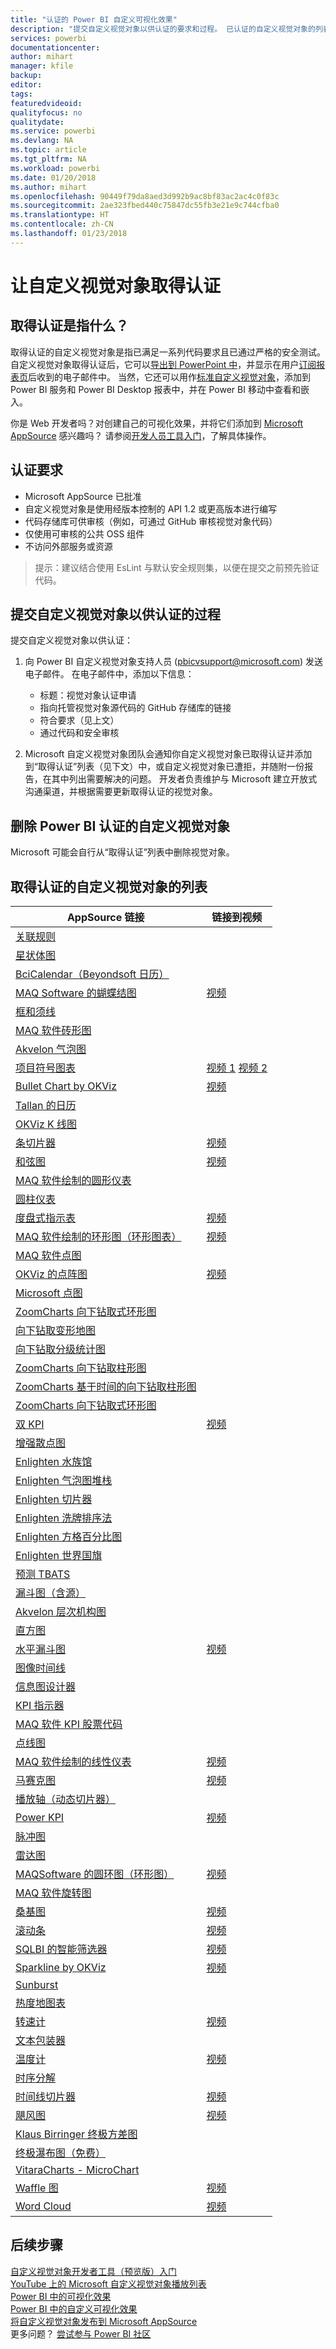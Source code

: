 ```yaml
---
title: "认证的 Power BI 自定义可视化效果"
description: "提交自定义视觉对象以供认证的要求和过程。 已认证的自定义视觉对象的列表。"
services: powerbi
documentationcenter: 
author: mihart
manager: kfile
backup: 
editor: 
tags: 
featuredvideoid: 
qualityfocus: no
qualitydate: 
ms.service: powerbi
ms.devlang: NA
ms.topic: article
ms.tgt_pltfrm: NA
ms.workload: powerbi
ms.date: 01/20/2018
ms.author: mihart
ms.openlocfilehash: 90449f79da8aed3d992b9ac8bf83ac2ac4c0f83c
ms.sourcegitcommit: 2ae323fbed440c75847dc55fb3e21e9c744cfba0
ms.translationtype: HT
ms.contentlocale: zh-CN
ms.lasthandoff: 01/23/2018
---
```

# <a name="getting-a-custom-visual-certified"></a>让自定义视觉对象取得认证
## <a name="what-is-meant-by-certified"></a>取得认证是指什么？
取得认证的自定义视觉对象是指已满足一系列代码要求且已通过严格的安全测试。  自定义视觉对象取得认证后，它可以[导出到 PowerPoint 中](service-publish-to-powerpoint.md)，并显示在用户[订阅报表页](service-report-subscribe.md)后收到的电子邮件中。 当然，它还可以用作[标准自定义视觉对象](power-bi-custom-visuals.md)，添加到 Power BI 服务和 Power BI Desktop 报表中，并在 Power BI 移动中查看和嵌入。

你是 Web 开发者吗？对创建自己的可视化效果，并将它们添加到 [Microsoft AppSource](https://appsource.microsoft.com) 感兴趣吗？ 请参阅[开发人员工具入门](service-custom-visuals-getting-started-with-developer-tools.md)，了解具体操作。


## <a name="certification-requirements"></a>认证要求
* Microsoft AppSource 已批准    
* 自定义视觉对象是使用经版本控制的 API 1.2 或更高版本进行编写    
* 代码存储库可供审核（例如，可通过 GitHub 审核视觉对象代码）    
* 仅使用可审核的公共 OSS 组件    
* 不访问外部服务或资源    

> 提示：建议结合使用 EsLint 与默认安全规则集，以便在提交之前预先验证代码。
> 
> 

## <a name="process-for-submitting-a-custom-visual-for-certification"></a>提交自定义视觉对象以供认证的过程
提交自定义视觉对象以供认证：

1. 向 Power BI 自定义视觉对象支持人员 (pbicvsupport@microsoft.com) 发送电子邮件。 在电子邮件中，添加以下信息：    
   
   * 标题：视觉对象认证申请    
   * 指向托管视觉对象源代码的 GitHub 存储库的链接    
   * 符合要求（见上文）    
   * 通过代码和安全审核    
2. Microsoft 自定义视觉对象团队会通知你自定义视觉对象已取得认证并添加到“取得认证”列表（见下文）中，或自定义视觉对象已遭拒，并随附一份报告，在其中列出需要解决的问题。 开发者负责维护与 Microsoft 建立开放式沟通渠道，并根据需要更新取得认证的视觉对象。

## <a name="removal-of-power-bi-certified-custom-visuals"></a>删除 Power BI 认证的自定义视觉对象
Microsoft 可能会自行从“取得认证”列表中删除视觉对象。  

## <a name="list-of-custom-visuals-that-have-been-certified"></a>取得认证的自定义视觉对象的列表
| AppSource 链接 | 链接到视频 |
| --- | --- |
| [关联规则](https://appsource.microsoft.com/en-us/product/power-bi-visuals/WA104380815) | |
| [星状体图](https://appsource.microsoft.com/product/power-bi-visuals/WA104380759?src=office&tab=Overview) | |
| [BciCalendar（Beyondsoft 日历）](https://appsource.microsoft.com/en-us/product/power-bi-visuals/WA104381096?src=office&tab=Overview)  | |
| [MAQ Software 的蝴蝶结图](https://appsource.microsoft.com/product/power-bi-visuals/WA104380838?src=office&tab=Overview) |[视频](https://youtu.be/So5xKMSpVJI) |
| [框和须线](https://appsource.microsoft.com/product/power-bi-visuals/WA104380831?src=office&tab=Overview) | |
| [MAQ 软件砖形图](https://appsource.microsoft.com/en-us/product/power-bi-visuals/WA104380836) | |
| [Akvelon 气泡图](https://appsource.microsoft.com/en-us/product/power-bi-visuals/WA104381340?src=office) | |
| [项目符号图表](https://store.office.com/app.aspx?assetid=WA104380755) |[视频 1](https://youtu.be/AOlsFYkfkcw)   [视频 2](https://youtu.be/AQvd2FhRyCI) |
| [Bullet Chart by OKViz](https://store.office.com/bullet-chart-by-okviz-WA104380953.aspx) |[视频](https://youtu.be/mtvUNl9bMjA) |
| [Tallan 的日历](https://appsource.microsoft.com/product/power-bi-visuals/WA104381146?src=office&tab=Overview) | |
| [OKViz K 线图](https://appsource.microsoft.com/en-us/product/power-bi-visuals/WA104380952) | |
| [条切片器](https://store.office.com/chiclet-slicer-WA104380756.aspx) |[视频](https://youtu.be/iYOkJ1APueY) |
| [和弦图](https://appsource.microsoft.com/product/power-bi-visuals/WA104380761?src=office&tab=Overview) |[视频](https://youtu.be/AQvd2FhRyCI) |
| [MAQ 软件绘制的圆形仪表](https://appsource.microsoft.com/product/power-bi-visuals/WA104380837?tab=Overview) | |
| [圆柱仪表](https://appsource.microsoft.com/product/power-bi-visuals/WA104380874) | |
| [度盘式指示表](https://appsource.microsoft.com/product/power-bi-visuals/WA104381184) |[视频](https://youtu.be/AOlsFYkfkcw) |
| [MAQ 软件绘制的环形图（环形图表）](https://appsource.microsoft.com/product/power-bi-visuals/WA104380824?tab=Overview) |[视频](https://youtu.be/pDToHDFHnq8) |
| [MAQ 软件点图](https://appsource.microsoft.com/en-us/product/power-bi-visuals/WA104381101) | |
| [OKViz 的点阵图](https://appsource.microsoft.com/product/power-bi-visuals/WA104381101?src=office&tab=Overview) |[视频](https://youtu.be/4lskRgcpFJY) |
| [Microsoft 点图](https://appsource.microsoft.com/en-us/product/power-bi-visuals/WA104380760?src=office) | |
| [ZoomCharts 向下钻取式环形图](https://appsource.microsoft.com/product/power-bi-visuals/WA104380858) | |
| [向下钻取变形地图](https://appsource.microsoft.com/en-us/product/power-bi-visuals/WA104381045?src=office) | |
| [向下钻取分级统计图](https://appsource.microsoft.com/en-us/product/power-bi-visuals/WA104381044?src=office) | |
| [ZoomCharts 向下钻取柱形图](https://appsource.microsoft.com/en-us/product/power-bi-visuals/WA104380881?src=office) | |
| [ZoomCharts 基于时间的向下钻取柱形图](https://appsource.microsoft.com/en-us/product/power-bi-visuals/WA104380881) | |
| [ZoomCharts 向下钻取式环形图](https://appsource.microsoft.com/en-us/product/power-bi-visuals/WA104380858) | |
| [双 KPI](https://store.office.com/dual-kpi-WA104380774.aspx) |[视频](https://youtu.be/821o0-eVBXo?list=PL1N57mwBHtN1vIjfvuBIzZllrmKo-Vz6x) |
| [增强散点图](https://appsource.microsoft.com/en-us/product/power-bi-visuals/WA104380762) | |
| [Enlighten 水族馆](https://appsource.microsoft.com/product/power-bi-visuals/WA104381112?src=office&tab=Overview) | |
| [Enlighten 气泡图堆栈](https://appsource.microsoft.com/en-us/product/power-bi-visuals/WA104380868) | |
| [Enlighten 切片器](https://appsource.microsoft.com/en-us/product/power-bi-visuals/WA104380960?tab=Overview) | |
| [Enlighten 洗牌排序法](https://appsource.microsoft.com/en-us/product/power-bi-visuals/WA104380849) | |
| [Enlighten 方格百分比图](https://appsource.microsoft.com/en-us/product/power-bi-visuals/WA104380850) | |
| [Enlighten 世界国旗](https://appsource.microsoft.com/en-us/product/power-bi-visuals/WA104380923) | |
| [预测 TBATS](https://appsource.microsoft.com/en-us/product/power-bi-visuals/WA104381326?src=office) | |
| [漏斗图（含源）]() | || [甘特图](https://store.office.com/gantt-WA104380765.aspx) |[视频](https://youtu.be/qJ7s_KrGiUU) |
| [Akvelon 层次机构图](https://appsource.microsoft.com/en-us/product/power-bi-visuals/WA104381333?src=office) | |
| [直方图](https://store.office.com/histogram-chart-WA104380776.aspx) | |
| [水平漏斗图](https://appsource.microsoft.com/product/power-bi-visuals/WA104380846) |[视频](https://youtu.be/SudZei68PPo) |
| [图像时间线](https://appsource.microsoft.com/en-us/product/power-bi-visuals/WA104381254) | |
| [信息图设计器](https://appsource.microsoft.com/en-us/product/power-bi-visuals/WA104380898?src=office) | |
| [KPI 指示器](https://store.office.com/kpi-indicator-WA104380832.aspx) | |
| [MAQ 软件 KPI 股票代码](https://appsource.microsoft.com/en-us/product/power-bi-visuals/WA104380946) | |
| [点线图](https://appsource.microsoft.com/en-us/product/power-bi-visuals/WA104380766?src=office) | |
| [MAQ 软件绘制的线性仪表](https://appsource.microsoft.com/product/power-bi-visuals/WA104380821?src=office&tab=Overview) |[视频](https://youtu.be/AOlsFYkfkcw) |
| [马赛克图](https://appsource.microsoft.com/product/power-bi-visuals/WA104380785?src=office&tab=Overview)  | [视频](https://youtu.be/90FLCKpgicA)|
| [播放轴（动态切片器）](https://store.office.com/play-axis-dynamic-slicer-WA104380981.aspx) | |
| [Power KPI](https://appsource.microsoft.com/product/power-bi-visuals/WA104381083) |[视频](https://youtu.be/IvfIP3E6-1Q) |
| [脉冲图](https://appsource.microsoft.com/en-us/product/power-bi-visuals/WA104381006) | |
| [雷达图](https://store.office.com/radar-chart-WA104380771.aspx) | |
| [MAQSoftware 的圆环图（环形图）](https://appsource.microsoft.com/en-us/product/power-bi-visuals/WA104380824?src=office&tab=Overview) | [视频](https://youtu.be/pDToHDFHnq8)|
| [MAQ 软件旋转图](https://appsource.microsoft.com/en-us/product/power-bi-visuals/WA104381007?src=office) |  |
| [桑基图](https://store.office.com/app.aspx?assetid=WA104380777.aspx) |[视频](https://youtu.be/WWP9wVUHGaA) |
| [滚动条](https://store.office.com/scroller-WA104381018.aspx) |[视频](https://youtu.be/uhRFQF2cGSY) |
| [SQLBI 的智能筛选器](https://store.office.com/smart-filter-by-okviz-WA104380859.aspx) |[视频](https://youtu.be/gcJsDDRQq28) |
| [Sparkline by OKViz](https://appsource.microsoft.com/product/power-bi-visuals/WA104380910?src=office&tab=Overview) |[视频](https://youtu.be/0m3Vnvso9tY) |
| [Sunburst](https://appsource.microsoft.com/product/power-bi-visuals/WA104380767?src=office&tab=Overview) | |
| [热度地图表](https://store.office.com/table-heatmap-WA104380818.aspx) | |
| [转速计](https://store.office.com/tachometer-WA104380937.aspx?) |[视频](https://www.youtube.com/watch?v=C3OXdETbS9o) |
| [文本包装器](https://appsource.microsoft.com/product/power-bi-visuals/WA104380826) | |
| [温度计](https://appsource.microsoft.com/product/power-bi-visuals/WA104380847?src=office&tab=Overview) | [视频](https://youtu.be/SPX9mgrAdBc)|
| [时序分解](https://appsource.microsoft.com/product/power-bi-visuals/WA104380897) | |
| [时间线切片器](https://store.office.com/timeline-slicer-WA104380786.aspx) |[视频](https://youtu.be/ozMtZ4_NZ10) |
| [飓风图](https://store.office.com/tornado-chart-WA104380768.aspx) |[视频](https://youtu.be/AQvd2FhRyCI) |
| [Klaus Birringer 终极方差图](https://appsource.microsoft.com/en-us/product/power-bi-visuals/WA104381140?src=office) | |
| [终极瀑布图（免费）](https://appsource.microsoft.com/en-us/product/power-bi-visuals/WA104380956) | |
| [VitaraCharts - MicroChart](https://appsource.microsoft.com/en-us/product/power-bi-visuals/WA104381165) | |
| [Waffle 图](https://appsource.microsoft.com/product/power-bi-visuals/WA104381049?src=office&tab=Overview) |[视频](https://youtu.be/1vRqYUsm3Vk) |
| [Word Cloud](https://store.office.com/word-cloud-WA104380752.aspx?) |[视频](https://www.youtube.com/watch?v=AblTenl9fqo) |

## <a name="next-steps"></a>后续步骤
[自定义视觉对象开发者工具（预览版）入门](service-custom-visuals-getting-started-with-developer-tools.md)      
[YouTube 上的 Microsoft 自定义视觉对象播放列表](https://www.youtube.com/playlist?list=PL1N57mwBHtN1vIjfvuBIzZllrmKo-Vz6x)  
[Power BI 中的可视化效果](power-bi-report-visualizations.md)  
[Power BI 中的自定义可视化效果](power-bi-custom-visuals.md)  
[将自定义视觉对象发布到 Microsoft AppSource](developer/office-store.md)  
更多问题？ [尝试参与 Power BI 社区](http://community.powerbi.com/)

